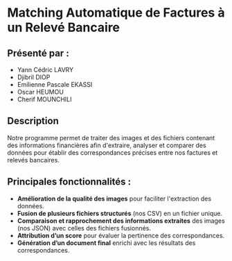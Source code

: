 
# Matching Automatique de Factures à un Relevé Bancaire

## Présenté par :  
- Yann Cédric LAVRY
- Djibril DIOP  
- Emilienne Pascale EKASSI  
- Oscar HEUMOU  
- Cherif MOUNCHILI 

## Description  
Notre programme permet de traiter des images et des fichiers contenant des informations financières afin d'extraire, analyser et comparer des données pour établir des correspondances précises entre nos factures et relevés bancaires.

## Principales fonctionnalités :  
- **Amélioration de la qualité des images** pour faciliter l'extraction des données.  
- **Fusion de plusieurs fichiers structurés** (nos CSV) en un fichier unique.  
- **Comparaison et rapprochement des informations extraites** des images (nos JSON) avec celles des fichiers fusionnés.  
- **Attribution d’un score** pour évaluer la pertinence des correspondances.  
- **Génération d’un document final** enrichi avec les résultats des correspondances.  
